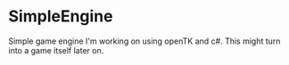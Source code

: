 # SimpleEngine
Simple game engine I'm working on using openTK and c#. This might turn into a game itself later on.
